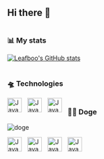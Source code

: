 ## Hi there  🗿

<!--
**leafboo/leafboo** is a ✨ _special_ ✨ repository because its `README.md` (this file) appears on your GitHub profile.

Here are some ideas to get you started:

- 🔭 I’m currently working on ...
- 🌱 I’m currently learning ...
- 👯 I’m looking to collaborate on ...
- 🤔 I’m looking for help with ...
- 💬 Ask me about ...
- 📫 How to reach me: ...
- 😄 Pronouns: ...
- ⚡ Fun fact: ...
-->
#

### 📊 My stats
[![Leafboo's GitHub stats](https://github-readme-stats.vercel.app/api?username=leafboo&show_icons=true&theme=tokyonight)](https://github.com/leafboo/github-readme-stats)


#

### 🛸 Technologies
<img align="left" alt="Java" width="33px" style="padding-right:10px;" src="https://cdn.jsdelivr.net/gh/devicons/devicon@latest/icons/javascript/javascript-original.svg" />

<img align="left" alt="Java" width="33px" style="padding-right:10px;" src="https://cdn.jsdelivr.net/gh/devicons/devicon@latest/icons/react/react-original.svg" />

<img align="left" alt="Java" width="33px" style="padding-right:10px;" src="https://cdn.jsdelivr.net/gh/devicons/devicon@latest/icons/typescript/typescript-original.svg" />


#

### 🐕‍🦺 Doge

![doge](https://github.com/leafboo/leafboo/assets/110758056/ce67ff95-6c7f-427d-bdad-9458e6969169)


<img align="left" alt="Java" width="33px" style="padding-right:10px;" src="https://cdn.jsdelivr.net/gh/devicons/devicon@latest/icons/html5/html5-original.svg" />

<img align="left" alt="Java" width="33px" style="padding-right:10px;" src="https://cdn.jsdelivr.net/gh/devicons/devicon@latest/icons/css3/css3-original.svg" />

<img align="left" alt="Java" width="33px" style="padding-right:10px;" src="https://cdn.jsdelivr.net/gh/devicons/devicon@latest/icons/python/python-original.svg" />

<img align="left" alt="Java" width="33px" style="padding-right:10px;" src="https://cdn.jsdelivr.net/gh/devicons/devicon@latest/icons/php/php-original.svg" />

